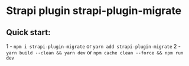# Strapi plugin strapi-plugin-migrate

## Quick start:

1 - `npm i strapi-plugin-migrate` or `yarn add strapi-plugin-migrate`
2 - `yarn build --clean && yarn dev` or `npm cache clean --force && npm run dev`
